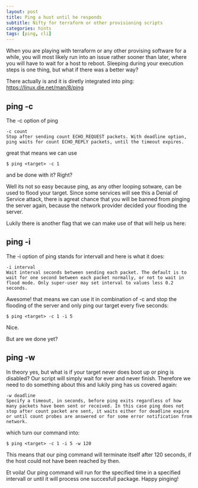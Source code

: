 ```yaml
---
layout: post
title: Ping a hust until he responds
subtitle: Nifty for terraform or other provisioning scripts
categories: hints
tags: [ping, cli]
---
```


When you are playing with terraform or any other provising software for a while, you will most likely run into an issue rather sooner than later, where you will have to wait for a host to reboot.
Sleeping during your execution steps is one thing, but what if there was a better way?

There actually is and it is diretly integrated into ping: <https://linux.die.net/man/8/ping>

## ping -c

The -c option of ping

``` 
-c count
Stop after sending count ECHO_REQUEST packets. With deadline option, ping waits for count ECHO_REPLY packets, until the timeout expires.
```

great that means we can use

``` console
$ ping <target> -c 1
```

and be done with it? Right?

Well its not so easy because ping, as any other looping sotware, can be used to flood your target.
Since some services will see this a Denial of Service attack, there is agreat chance that you will be banned from pinging the server again, because the network provider decided your flooding the server.

Lukily there is another flag that we can make use of that will help us here:

## ping -i

The -i option of ping stands for intervall and here is what it does:

``` 
-i interval
Wait interval seconds between sending each packet. The default is to wait for one second between each packet normally, or not to wait in flood mode. Only super-user may set interval to values less 0.2 seconds.
```

Awesome! that means we can use it in combination of -c and stop the flooding of the server and only ping our target every five seconds:

``` console
$ ping <target> -c 1 -i 5
```

Nice.

But are we done yet?

## ping -w

In theory yes, but what is if your target never does boot up or ping is disabled? Our script will simply wait for ever and never finish.
Therefore we need to do something about this and lukily ping has us covered again:

``` 
-w deadline
Specify a timeout, in seconds, before ping exits regardless of how many packets have been sent or received. In this case ping does not stop after count packet are sent, it waits either for deadline expire or until count probes are answered or for some error notification from network.
```

which turn our command into:

``` console
$ ping <target> -c 1 -i 5 -w 120
```

This means that our ping command will terminate itself after 120 seconds, if the host could not have been reached by then.

Et voila! Our ping command will run for the specified time in a specified intervall or until it will process one succesfull package.
Happy pinging!
